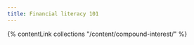 ```yaml
---
title: Financial literacy 101
---
```


{% contentLink  collections "/content/compound-interest/" %}
